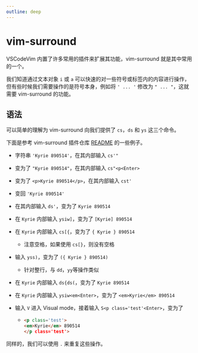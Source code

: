 ```yaml
---
outline: deep
---
```


# vim-surround

VSCodeVim 内置了许多常用的插件来扩展其功能，vim-surround 就是其中常用的一个。

我们知道通过文本对象 `i` 或 `a` 可以快速的对一些符号或标签内的内容进行操作，但有些时候我们需要操作的是符号本身，例如将 `' ... '` 修改为 `" ... "`，这就需要 vim-surround 的功能。

## 语法

可以简单的理解为 vim-surround 向我们提供了 `cs`，`ds` 和 `ys` 这三个命令。

下面是参考 vim-surround 插件仓库 [README](https://github.com/tpope/vim-surround) 的一些例子。

- 字符串 `'Kyrie 890514'`，在其内部输入 `cs'"`

- 变为了 `"Kyrie 890514"`，在其内部输入 `cs"<p<Enter>`

- 变为了 `<p>Kyrie 890514</p>`，在其内部输入 `cst'`

- 变回 `'Kyrie 890514'`

- 在其内部输入 `ds'`，变为了 `Kyrie 890514`

- 在 `Kyrie` 内部输入 `ysiw]`，变为了 `[Kyrie] 890514`

- 在 `Kyrie` 内部输入 `cs[{`，变为了 `{ Kyrie } 890514`

  - 注意空格，如果使用 `cs[}`，则没有空格

- 输入 `yss)`，变为了 `({ Kyrie } 890514)`

  - 针对整行，与 `dd`，`yy`等操作类似

- 在 `Kyrie` 内部输入 `ds{ds(`，变为了 `Kyrie 890514`

- 在 `Kyrie` 内部输入 `ysiw<em<Enter>`，变为了 `<em>Kyrie</em> 890514`

- 输入 `V` 进入 Visual mode，接着输入 `S<p class='test'<Enter>`，变为了

  - ```html
    <p class='test'>
    <em>Kyrie</em> 890514
    </p class='test'>
    ```

同样的，我们可以使用 `.` 来重复这些操作。
